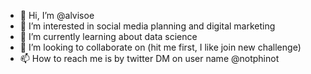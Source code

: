 - 👋 Hi, I’m @alvisoe
- 👀 I’m interested in social media planning and digital marketing
- 🌱 I’m currently learning about data science
- 💞️ I’m looking to collaborate on (hit me first, I like join new challenge)
- 📫 How to reach me is by twitter DM on user name @notphinot

<!---
alvisoe/alvisoe is a ✨ special ✨ repository because its `README.md` (this file) appears on your GitHub profile.
You can click the Preview link to take a look at your changes.
--->
